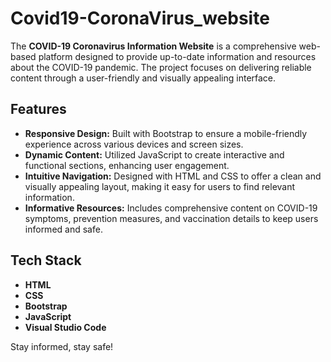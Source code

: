 # Covid19-CoronaVirus_website

The **COVID-19 Coronavirus Information Website** is a comprehensive web-based platform designed to provide up-to-date information and resources about the COVID-19 pandemic. The project focuses on delivering reliable content through a user-friendly and visually appealing interface.

## Features
- **Responsive Design:** Built with Bootstrap to ensure a mobile-friendly experience across various devices and screen sizes.
- **Dynamic Content:** Utilized JavaScript to create interactive and functional sections, enhancing user engagement.
- **Intuitive Navigation:** Designed with HTML and CSS to offer a clean and visually appealing layout, making it easy for users to find relevant information.
- **Informative Resources:** Includes comprehensive content on COVID-19 symptoms, prevention measures, and vaccination details to keep users informed and safe.

## Tech Stack
- **HTML**
- **CSS**
- **Bootstrap**
- **JavaScript**
- **Visual Studio Code**

Stay informed, stay safe!
